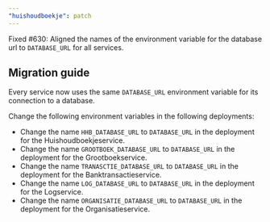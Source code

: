 ```yaml
---
"huishoudboekje": patch
---
```


Fixed #630: Aligned the names of the environment variable for the database url to `DATABASE_URL` for all services.

## Migration guide

Every service now uses the same `DATABASE_URL` environment variable for its connection to a database.

Change the following environment variables in the following deployments:

- Change the name `HHB_DATABASE_URL` to `DATABASE_URL` in the deployment for the Huishoudboekjeservice.
- Change the name `GROOTBOEK_DATABASE_URL` to `DATABASE_URL` in the deployment for the Grootboekservice.
- Change the name `TRANASCTIE_DATABASE_URL` to `DATABASE_URL` in the deployment for the Banktransactieservice.
- Change the name `LOG_DATABASE_URL` to `DATABASE_URL` in the deployment for the Logservice.
- Change the name `ORGANISATIE_DATABASE_URL` to `DATABASE_URL` in the deployment for the Organisatieservice.
